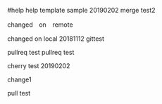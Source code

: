#help
help template sample 20190202 merge test2


changed　on　remote

changed on local 20181112 gittest

pullreq test
pullreq test

cherry test 20190202

change1

pull test

